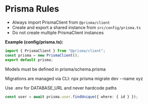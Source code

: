 # Prisma Rules

- Always import PrismaClient from `@prisma/client`
- Create and export a shared instance from `src/config/prisma.ts`
- Do not create multiple PrismaClient instances

**Example (config/prisma.ts):**

```ts
import { PrismaClient } from "@prisma/client";
const prisma = new PrismaClient();
export default prisma;
```

Models must be defined in prisma/schema.prisma

Migrations are managed via CLI: npx prisma migrate dev --name xyz

Use .env for DATABASE_URL and never hardcode paths

```ts
const user = await prisma.user.findUnique({ where: { id } });
```
